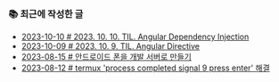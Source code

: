 ### 📚 최근에 작성한 글

<!-- BLEX:START -->
- [2023-10-10 # 2023. 10. 10. TIL. Angular Dependency Injection](https://blex.me/@baealex/2023-10-10-til-angular-dependency-injection)
- [2023-10-09 # 2023. 10. 9. TIL. Angular Directive](https://blex.me/@baealex/2023-10-9-til-angular-directive)
- [2023-08-15 # 안드로이드 폰을 개발 서버로 만들기](https://blex.me/@baealex/development-environment-within-android)
- [2023-08-12 # termux &#39;process completed signal 9 press enter&#39; 해결](https://blex.me/@baealex/how-to-fix-termux-process-completed-signal-9)<!-- BLEX:END -->

<!-- YOUTUBE:START --><!-- YOUTUBE:END -->
